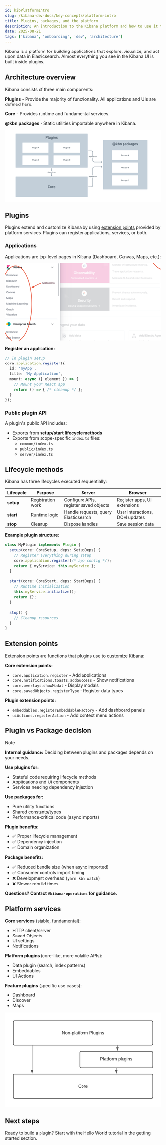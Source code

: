 ```yaml
---
id: kibPlatformIntro
slug: /kibana-dev-docs/key-concepts/platform-intro
title: Plugins, packages, and the platform
description: An introduction to the Kibana platform and how to use it to build a plugin.
date: 2025-08-21
tags: ['kibana', 'onboarding', 'dev', 'architecture']
---
```


Kibana is a platform for building applications that explore, visualize, and act upon data in Elasticsearch. Almost everything you see in the Kibana UI is built inside plugins.

## Architecture overview

Kibana consists of three main components:

**Plugins** - Provide the majority of functionality. All applications and UIs are defined here.

**Core** - Provides runtime and fundamental services.

**@kbn packages** - Static utilities importable anywhere in Kibana.

![Kibana 1000 ft arch](../assets/1000_ft_arch.png)

## Plugins

Plugins extend and customize Kibana by using [extension points](#extension-points) provided by platform services. Plugins can register applications, services, or both.

### Applications

Applications are top-level pages in Kibana (Dashboard, Canvas, Maps, etc.):

![applications in kibana](../assets/applications.png)

**Register an application:**
```ts
// In plugin setup
core.application.register({
  id: 'myApp',
  title: 'My Application',
  mount: async ({ element }) => {
    // Mount your React app
    return () => { /* cleanup */ };
  }
});
```

### Public plugin API

A plugin's public API includes:
- Exports from **setup/start lifecycle methods**
- Exports from scope-specific `index.ts` files:
  - `common/index.ts`
  - `public/index.ts` 
  - `server/index.ts`

## Lifecycle methods

Kibana has three lifecycles executed sequentially:

| Lifecycle | Purpose | Server | Browser |
|-----------|---------|--------|---------|
| **setup** | Registration work | Configure APIs, register saved objects | Register apps, UI extensions |
| **start** | Runtime logic | Handle requests, query Elasticsearch | User interactions, DOM updates |
| **stop** | Cleanup | Dispose handles | Save session data |

**Example plugin structure:**
```ts
class MyPlugin implements Plugin {
  setup(core: CoreSetup, deps: SetupDeps) {
    // Register everything during setup
    core.application.register(/* app config */);
    return { myService: this.myService };
  }
  
  start(core: CoreStart, deps: StartDeps) {
    // Runtime initialization
    this.myService.initialize();
    return {};
  }
  
  stop() {
    // Cleanup resources
  }
}
```

## Extension points

Extension points are functions that plugins use to customize Kibana:

**Core extension points:**
- `core.application.register` - Add applications
- `core.notifications.toasts.addSuccess` - Show notifications  
- `core.overlays.showModal` - Display modals
- `core.savedObjects.registerType` - Register data types

**Plugin extension points:**
- `embeddables.registerEmbeddableFactory` - Add dashboard panels
- `uiActions.registerAction` - Add context menu actions

## Plugin vs Package decision

> [!NOTE]
> **Internal guidance:** Deciding between plugins and packages depends on your needs.

**Use plugins for:**
- Stateful code requiring lifecycle methods
- Applications and UI components
- Services needing dependency injection

**Use packages for:**
- Pure utility functions
- Shared constants/types
- Performance-critical code (async imports)

**Plugin benefits:**
- ✅ Proper lifecycle management
- ✅ Dependency injection
- ✅ Domain organization

**Package benefits:**  
- ✅ Reduced bundle size (when async imported)
- ✅ Consumer controls import timing
- ❌ Development overhead (`yarn kbn watch`)
- ❌ Slower rebuild times

**Questions? Contact `#kibana-operations` for guidance.**

## Platform services

**Core services** (stable, fundamental):
- HTTP client/server
- Saved Objects
- UI settings
- Notifications

**Platform plugins** (core-like, more volatile APIs):
- Data plugin (search, index patterns)
- Embeddables
- UI Actions

**Feature plugins** (specific use cases):
- Dashboard
- Discover  
- Maps

![Core vs platform plugins vs plugins](../assets/platform_plugins_core.png)

## Next steps

Ready to build a plugin? Start with the Hello World tutorial in the getting started section.